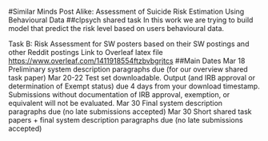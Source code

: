 #Similar Minds Post Alike: Assessment of Suicide Risk Estimation Using Behavioural Data
##clpsych shared task
In this work we are trying to build model that predict the risk level based on users behavioural data. 

Task B: Risk Assessment for SW posters based on their SW postings and other Reddit postings
Link to Overleaf latex file https://www.overleaf.com/1411918554ftzbvbgrjtcs
##Main Dates
Mar 18     Preliminary system description paragraphs due (for our overview shared task paper)
Mar 20-22  Test set downloadable. Output (and IRB approval or determination of Exempt status) due 4 days from your download timestamp. Submissions without documentation of IRB approval, exemption, or equivalent will not be evaluated.
Mar 30     Final system description paragraphs due (no late submissions accepted)
Mar 30     Short shared task papers + final system description paragraphs due (no late submissions accepted)

